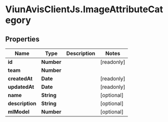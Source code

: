 # ViunAvisClientJs.ImageAttributeCategory

## Properties

| Name            | Type       | Description | Notes      |
| --------------- | ---------- | ----------- | ---------- |
| **id**          | **Number** |             | [readonly] |
| **team**        | **Number** |             |
| **createdAt**   | **Date**   |             | [readonly] |
| **updatedAt**   | **Date**   |             | [readonly] |
| **name**        | **String** |             | [optional] |
| **description** | **String** |             | [optional] |
| **mlModel**     | **Number** |             | [optional] |
